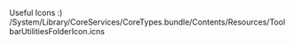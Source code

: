 Useful Icons :)
/System/Library/CoreServices/CoreTypes.bundle/Contents/Resources/ToolbarUtilitiesFolderIcon.icns